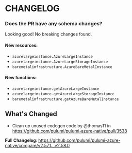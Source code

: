 # CHANGELOG

### Does the PR have any schema changes?

Looking good! No breaking changes found.

#### New resources:

- `azurelargeinstance.AzureLargeInstance`
- `azurelargeinstance.AzureLargeStorageInstance`
- `baremetalinfrastructure.AzureBareMetalInstance`

#### New functions:

- `azurelargeinstance.getAzureLargeInstance`
- `azurelargeinstance.getAzureLargeStorageInstance`
- `baremetalinfrastructure.getAzureBareMetalInstance`

<!-- Release notes generated using configuration in .github/release.yml at v2.58.0 -->

## What's Changed
* Clean up unused codegen code by @thomas11 in https://github.com/pulumi/pulumi-azure-native/pull/3538


**Full Changelog**: https://github.com/pulumi/pulumi-azure-native/compare/v2.57.1...v2.58.0